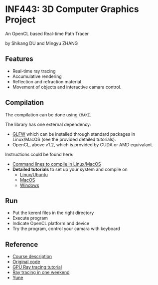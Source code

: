 # INF443: 3D Computer Graphics Project
An OpenCL based Real-time Path Tracer

by Shikang DU and Mingyu ZHANG

## Features

- Real-time ray tracing
- Accumulative rendering
- Reflection and refraction material
- Movement of objects and interactive camara control.

## Compilation

The compilation can be done using  `CMAKE`.


The library has one external dependency: 
- [GLFW](https://www.glfw.org/) which can be installed through standard packages in Linux/MacOS (see the provided detailed tutorials).
- OpenCL, above v1.2, which is provided by CUDA or AMD equivalant.

Instructions could be found here:
* [Command lines to compile in Linux/MacOS](doc/compilation.md#command_line)
* **Detailed tutorials** to set up your system and compile on
  * [Linux/Ubuntu](doc/compilation.md#Ubuntu)
  * [MacOS](doc/compilation.md#MacOS)
  * [Windows](doc/visual_studio.md)

## Run
- Put the kerenl files in the right directory
- Execute program
- Indicate OpenCL platform and device
- Try the program, control your camara with keyboard 

## Reference
* [Course description](https://moodle.polytechnique.fr/course/view.php?id=7745)
* [Original code](https://github.com/drohmer/inf443_vcl)
* [GPU Ray tracing tutorial](http://raytracey.blogspot.com/2015/10/gpu-path-tracing-tutorial-1-drawing.html)
* [Ray tracing in one weekend](https://raytracing.github.io/books/RayTracingInOneWeekend.html)
* [Yune](https://github.com/gallickgunner/Yune)
